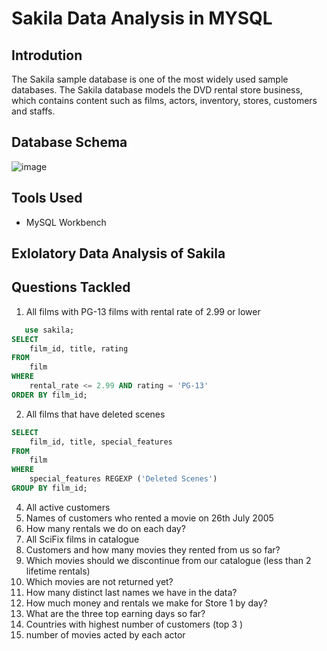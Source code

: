 # Sakila Data Analysis in MYSQL
## Introdution
The Sakila sample database is one of the most widely used sample databases. The Sakila database models the DVD rental store business, which contains content such as films, actors, inventory, stores, customers and staffs.
## Database Schema
![image](https://github.com/user-attachments/assets/09c6f06b-7c20-4f1d-b104-5d95dc80a50c)

## Tools Used
- MySQL Workbench

## Exlolatory Data Analysis of Sakila
## Questions Tackled
1. All films with PG-13 films with rental rate of 2.99 or lower
```sql
   use sakila;
SELECT 
    film_id, title, rating
FROM
    film
WHERE
    rental_rate <= 2.99 AND rating = 'PG-13'
ORDER BY film_id;
```
2. All films that have deleted scenes
```sql
SELECT 
    film_id, title, special_features
FROM
    film
WHERE
    special_features REGEXP ('Deleted Scenes')
GROUP BY film_id;
```
4. All active customers
5. Names of customers who rented a movie on 26th July 2005
6. How many rentals we do on each day?
7. All SciFix films in catalogue
8. Customers and how many movies they rented from us so far?
9.  Which movies should we discontinue from our catalogue (less than 2 lifetime rentals)
10. Which movies are not returned yet?
11. How many distinct last names we have in the data?
12.  How much money and rentals we make for Store 1 by day?  
13. What are the three top earning days so far?
14. Countries with highest number of customers (top 3 )
15. number of movies acted by each actor

